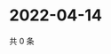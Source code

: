 # 2022-04-14

共 0 条

<!-- BEGIN WEIBO -->
<!-- 最后更新时间 Thu Apr 14 2022 03:13:20 GMT+0800 (China Standard Time) -->

<!-- END WEIBO -->
